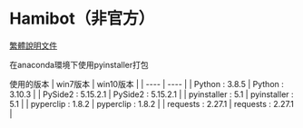 # Hamibot（非官方）

[繁體說明文件](https://github.com/ffirsttname/Hamibot_Unofficial/blob/main/%E7%B9%81%E9%AB%94%E8%AA%AA%E6%98%8E%E6%96%87%E4%BB%B6.md)

在anaconda環境下使用pyinstaller打包

使用的版本
|  win7版本   | win10版本  |
|  ----  | ----  |
| Python :  3.8.5  | Python : 3.10.3 |
| PySide2 : 5.15.2.1  | PySide2 : 5.15.2.1 |
| pyinstaller : 5.1  | pyinstaller : 5.1 |
| pyperclip : 1.8.2  | pyperclip : 1.8.2 |
| requests : 2.27.1  | requests : 2.27.1 |
